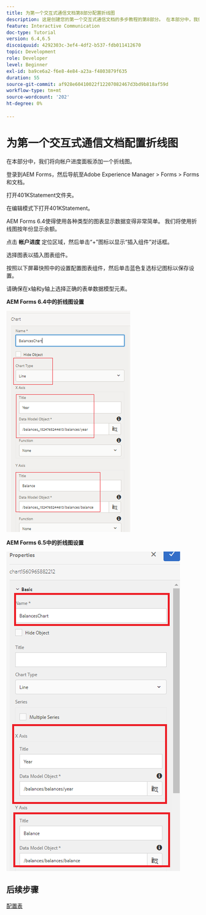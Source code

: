 ```yaml
---
title: 为第一个交互式通信文档第8部分配置折线图
description: 这是创建您的第一个交互式通信文档的多步教程的第8部分。 在本部分中，我们将向帐户进度面板添加一个折线图。
feature: Interactive Communication
doc-type: Tutorial
version: 6.4,6.5
discoiquuid: 4292303c-3ef4-4df2-b537-fdb011412670
topic: Development
role: Developer
level: Beginner
exl-id: ba9ce6a2-f6e8-4e84-a23a-f4803879f635
duration: 55
source-git-commit: af928e60410022f12207082467d3bd9b818af59d
workflow-type: tm+mt
source-wordcount: '202'
ht-degree: 0%

---
```


# 为第一个交互式通信文档配置折线图

在本部分中，我们将向帐户进度面板添加一个折线图。

登录到AEM Forms，然后导航至Adobe Experience Manager > Forms > Forms和文档。

打开401KStatement文件夹。

在编辑模式下打开401KStatement。

AEM Forms 6.4使得使用各种类型的图表显示数据变得非常简单。 我们将使用折线图按年份显示余额。

点击 **帐户进度** 定位区域，然后单击“+”图标以显示“插入组件”对话框。

选择图表以插入图表组件。

按照以下屏幕快照中的设置配置图表组件，然后单击蓝色复选标记图标以保存设置。

请确保在x轴和y轴上选择正确的表单数据模型元素。

**AEM Forms 6.4中的折线图设置**

![linechart64](assets/linechart.png)

**AEM Forms 6.5中的折线图设置**

![linechart64](assets/linechart65.PNG)

## 后续步骤

[配置表](./partnine.md)
